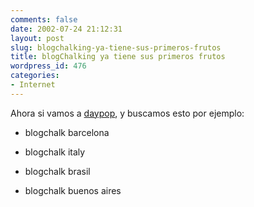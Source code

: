 ```yaml
---
comments: false
date: 2002-07-24 21:12:31
layout: post
slug: blogchalking-ya-tiene-sus-primeros-frutos
title: blogChalking ya tiene sus primeros frutos
wordpress_id: 476
categories:
- Internet
---
```


Ahora si vamos a [daypop](http://www.daypop.com), y buscamos esto por ejemplo:







  * blogchalk barcelona

	
  * blogchalk italy

	
  * blogchalk brasil

	
  * blogchalk buenos aires




 
